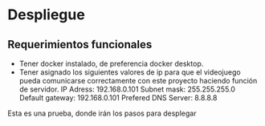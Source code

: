 # Despliegue 

## Requerimientos funcionales

* Tener docker instalado, de preferencia docker desktop.
* Tener asignado los siguientes valores de ip para que el videojuego pueda comunicarse correctamente con este proyecto haciendo función de servidor.
    IP Adress: 192.168.0.101
    Subnet mask: 255.255.255.0
    Default gateway: 192.168.0.101
    Prefered DNS Server: 8.8.8.8

Esta es una prueba, donde irán los pasos para desplegar
